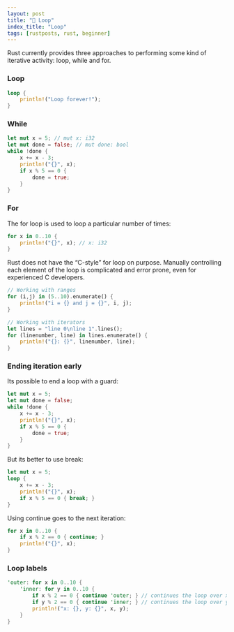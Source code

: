 ```yaml
---
layout: post
title: "📜 Loop"
index_title: "Loop"
tags: [rustposts, rust, beginner]
---
```


Rust currently provides three approaches to performing some kind of iterative activity: loop, while and for.

### Loop

```rust
loop {
    println!("Loop forever!");
}
```

### While

```rust
let mut x = 5; // mut x: i32
let mut done = false; // mut done: bool
while !done {
    x += x - 3;
    println!("{}", x);
    if x % 5 == 0 {
        done = true;
    }
}
```

### For

The for loop is used to loop a particular number of times:

```rust
for x in 0..10 {
    println!("{}", x); // x: i32
}
```

Rust does not have the “C-style” for loop on purpose. Manually controlling each element of the loop is complicated and error prone, even for experienced C developers.

```rust
// Working with ranges
for (i,j) in (5..10).enumerate() {
    println!("i = {} and j = {}", i, j);
}
```

```rust
// Working with iterators
let lines = "line 0\nline 1".lines();
for (linenumber, line) in lines.enumerate() {
    println!("{}: {}", linenumber, line);
}
```

### Ending iteration early

Its possible to end a loop with a guard:

```rust
let mut x = 5;
let mut done = false;
while !done {
    x += x - 3;
    println!("{}", x);
    if x % 5 == 0 {
        done = true;
    }
}
```

But its better to use break:

```rust
let mut x = 5;
loop {
    x += x - 3;
    println!("{}", x);
    if x % 5 == 0 { break; }
}
```

Using continue goes to the next iteration:

```rust
for x in 0..10 {
    if x % 2 == 0 { continue; }
    println!("{}", x);
}
```

### Loop labels

```rust
'outer: for x in 0..10 {
    'inner: for y in 0..10 {
        if x % 2 == 0 { continue 'outer; } // continues the loop over x
        if y % 2 == 0 { continue 'inner; } // continues the loop over y
        println!("x: {}, y: {}", x, y);
    }
}
```

